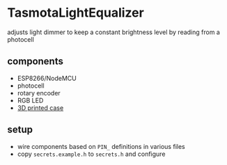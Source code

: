 # TasmotaLightEqualizer

adjusts light dimmer to keep a constant brightness level by reading from a photocell

## components

- ESP8266/NodeMCU
- photocell
- rotary encoder
- RGB LED
- [3D printed case](https://cad.onshape.com/documents/7cbaace0a040666dad413b37/w/01200c6b2863a41434329ea4/e/d9c8beaf419c8673cde70919)

## setup

- wire components based on `PIN_` definitions in various files
- copy `secrets.example.h` to `secrets.h` and configure
